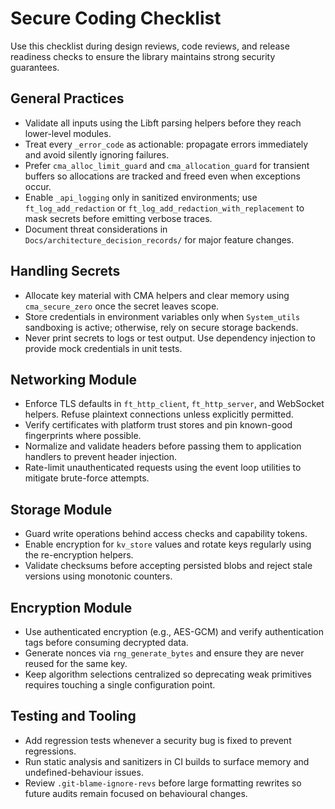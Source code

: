 # Secure Coding Checklist

Use this checklist during design reviews, code reviews, and release readiness checks to ensure the library maintains strong security guarantees.

## General Practices

- Validate all inputs using the Libft parsing helpers before they reach lower-level modules.
- Treat every `_error_code` as actionable: propagate errors immediately and avoid silently ignoring failures.
- Prefer `cma_alloc_limit_guard` and `cma_allocation_guard` for transient buffers so allocations are tracked and freed even when exceptions occur.
- Enable `_api_logging` only in sanitized environments; use `ft_log_add_redaction`
  or `ft_log_add_redaction_with_replacement` to mask secrets before emitting
  verbose traces.
- Document threat considerations in `Docs/architecture_decision_records/` for major feature changes.

## Handling Secrets

- Allocate key material with CMA helpers and clear memory using `cma_secure_zero` once the secret leaves scope.
- Store credentials in environment variables only when `System_utils` sandboxing is active; otherwise, rely on secure storage backends.
- Never print secrets to logs or test output. Use dependency injection to provide mock credentials in unit tests.

## Networking Module

- Enforce TLS defaults in `ft_http_client`, `ft_http_server`, and WebSocket helpers. Refuse plaintext connections unless explicitly permitted.
- Verify certificates with platform trust stores and pin known-good fingerprints where possible.
- Normalize and validate headers before passing them to application handlers to prevent header injection.
- Rate-limit unauthenticated requests using the event loop utilities to mitigate brute-force attempts.

## Storage Module

- Guard write operations behind access checks and capability tokens.
- Enable encryption for `kv_store` values and rotate keys regularly using the re-encryption helpers.
- Validate checksums before accepting persisted blobs and reject stale versions using monotonic counters.

## Encryption Module

- Use authenticated encryption (e.g., AES-GCM) and verify authentication tags before consuming decrypted data.
- Generate nonces via `rng_generate_bytes` and ensure they are never reused for the same key.
- Keep algorithm selections centralized so deprecating weak primitives requires touching a single configuration point.

## Testing and Tooling

- Add regression tests whenever a security bug is fixed to prevent regressions.
- Run static analysis and sanitizers in CI builds to surface memory and undefined-behaviour issues.
- Review `.git-blame-ignore-revs` before large formatting rewrites so future audits remain focused on behavioural changes.
